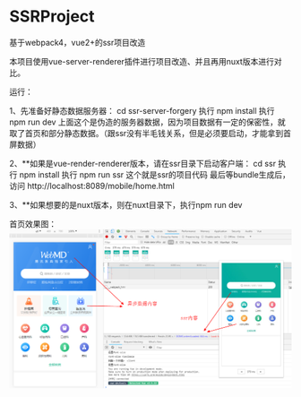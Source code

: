 # SSRProject
基于webpack4，vue2+的ssr项目改造

本项目使用vue-server-renderer插件进行项目改造、并且再用nuxt版本进行对比。

运行：

1、先准备好静态数据服务器：
    cd ssr-server-forgery
    执行 npm install
    执行 npm run dev
    上面这个是伪造的服务器数据，因为项目数据有一定的保密性，就取了首页和部分静态数据。（跟ssr没有半毛钱关系，但是必须要启动，才能拿到首屏数据）

2、**如果是vue-render-renderer版本，请在ssr目录下启动客户端：
    cd ssr
    执行 npm install
    执行 npm run ssr
    这个就是ssr的项目代码
    最后等bundle生成后，访问 http://localhost:8089/mobile/home.html

3、**如果想要的是nuxt版本，则在nuxt目录下，执行npm run dev




首页效果图：
![Alt text](https://github.com/yiqianglin/SSRProject/blob/master/ssr.jpg)

